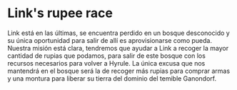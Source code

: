 # Link's rupee race

Link está en las últimas, se encuentra perdido en un bosque desconocido y su única oportunidad para salir de allí es aprovisionarse como pueda. Nuestra misión está clara, tendremos que ayudar a Link a recoger la mayor cantidad de rupias que podamos, para salir de este bosque con los recursos necesarios para volver a Hyrule. La única excusa que nos mantendrá en el bosque será la de recoger más rupias para comprar armas y una montura para liberar su tierra del dominio del temible Ganondorf.
